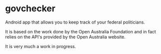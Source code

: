 govchecker
==========

Android app that allows you to keep track of your federal politicians.

It is based on the work done by the Open Australia Foundation and in fact relies on the API's provided by the Open Australia website.

It is very much a work in progress.



